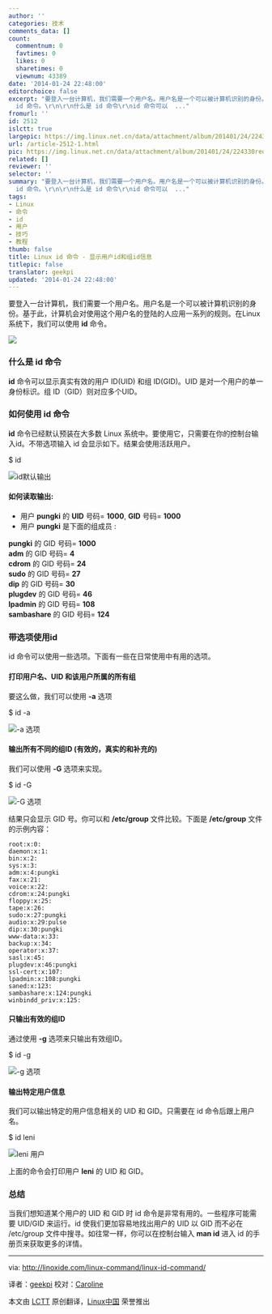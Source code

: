 ```yaml
---
author: ''
categories: 技术
comments_data: []
count:
  commentnum: 0
  favtimes: 0
  likes: 0
  sharetimes: 0
  viewnum: 43389
date: '2014-01-24 22:48:00'
editorchoice: false
excerpt: "要登入一台计算机，我们需要一个用户名。用户名是一个可以被计算机识别的身份。基于此，计算机会对使用这个用户名的登陆的人应用一系列的规则。在Linux系统下，我们可以使用
  id 命令。\r\n\r\n什么是 id 命令\r\nid 命令可以  ..."
fromurl: ''
id: 2512
islctt: true
largepic: https://img.linux.net.cn/data/attachment/album/201401/24/224330reqemanyys28hmhf.png
url: /article-2512-1.html
pic: https://img.linux.net.cn/data/attachment/album/201401/24/224330reqemanyys28hmhf.png.thumb.jpg
related: []
reviewer: ''
selector: ''
summary: "要登入一台计算机，我们需要一个用户名。用户名是一个可以被计算机识别的身份。基于此，计算机会对使用这个用户名的登陆的人应用一系列的规则。在Linux系统下，我们可以使用
  id 命令。\r\n\r\n什么是 id 命令\r\nid 命令可以  ..."
tags:
- Linux
- 命令
- id
- 用户
- 技巧
- 教程
thumb: false
title: Linux id 命令 - 显示用户id和组id信息
titlepic: false
translator: geekpi
updated: '2014-01-24 22:48:00'
---
```


要登入一台计算机，我们需要一个用户名。用户名是一个可以被计算机识别的身份。基于此，计算机会对使用这个用户名的登陆的人应用一系列的规则。在Linux系统下，我们可以使用 **id** 命令。


![](/data/attachment/album/201401/24/224330reqemanyys28hmhf.png)


### 什么是 id 命令


**id** 命令可以显示真实有效的用户 ID(UID) 和组 ID(GID)。UID 是对一个用户的单一身份标识。组 ID（GID）则对应多个UID。


### 如何使用 id 命令


**id** 命令已经默认预装在大多数 Linux 系统中。要使用它，只需要在你的控制台输入id。不带选项输入 id 会显示如下。结果会使用活跃用户。


$ id


![id默认输出](/data/attachment/album/201401/24/224340paeu2a2r2laqhg7p.png)


#### 如何读取输出:


* 用户 **pungki** 的 **UID** 号码= **1000**, **GID** 号码= **1000**
* 用户 **pungki** 是下面的组成员 :


**pungki** 的 GID 号码= **1000**   
**adm** 的 GID 号码= **4**   
**cdrom** 的 GID 号码= **24**   
**sudo** 的 GID 号码= **27**   
**dip** 的 GID 号码= **30**   
**plugdev** 的 GID 号码= **46**   
**lpadmin** 的 GID 号码= **108**   
**sambashare** 的 GID 号码= **124**


### 带选项使用id


id 命令可以使用一些选项。下面有一些在日常使用中有用的选项。


#### 打印用户名、UID 和该用户所属的所有组


要这么做，我们可以使用 **-a** 选项


$ id -a


![-a 选项](/data/attachment/album/201401/24/224341fmeq0vuumq0mvexx.png)


#### 输出所有不同的组ID (有效的，真实的和补充的)


我们可以使用 **-G** 选项来实现。


$ id -G


![-G 选项](/data/attachment/album/201401/24/224342aicobkik2byb7pjr.png)


结果只会显示 GID 号。你可以和 **/etc/group** 文件比较。下面是 **/etc/group** 文件的示例内容：



```
root:x:0:
daemon:x:1:
bin:x:2:
sys:x:3:
adm:x:4:pungki
fax:x:21:
voice:x:22:
cdrom:x:24:pungki
floppy:x:25:
tape:x:26:
sudo:x:27:pungki
audio:x:29:pulse
dip:x:30:pungki
www-data:x:33:
backup:x:34:
operator:x:37:
sasl:x:45:
plugdev:x:46:pungki
ssl-cert:x:107:
lpadmin:x:108:pungki
saned:x:123:
sambashare:x:124:pungki
winbindd_priv:x:125:

```

#### 只输出有效的组ID


通过使用 **-g** 选项来只输出有效组ID。


$ id -g


![-g 选项](/data/attachment/album/201401/24/224343tn8sxsz5qsnoyoxp.png)


#### 输出特定用户信息


我们可以输出特定的用户信息相关的 UID 和 GID。只需要在 id 命令后跟上用户名。


$ id leni


![leni 用户](/data/attachment/album/201401/24/224344322ijx4qnbv2noa7.png)


上面的命令会打印用户 **leni** 的 UID 和 GID。


### 总结


当我们想知道某个用户的 UID 和 GID 时 id 命令是非常有用的。一些程序可能需要 UID/GID 来运行。id 使我们更加容易地找出用户的 UID 以 GID 而不必在 /etc/group 文件中搜寻。如往常一样，你可以在控制台输入 **man id** 进入 id 的手册页来获取更多的详情。




---


via: <http://linoxide.com/linux-command/linux-id-command/>


译者：[geekpi](https://github.com/geekpi) 校对：[Caroline](https://github.com/carolinewuyan)


本文由 [LCTT](https://github.com/LCTT/TranslateProject) 原创翻译，[Linux中国](http://linux.cn/) 荣誉推出